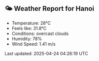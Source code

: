 <!-- WEATHER-START -->
## 🌤 Weather Report for Hanoi

- Temperature: 28°C
- Feels like: 31.8°C
- Conditions: overcast clouds
- Humidity: 78%
- Wind Speed: 1.41 m/s

Last updated: 2025-04-24 04:26:19 UTC
<!-- WEATHER-END -->

